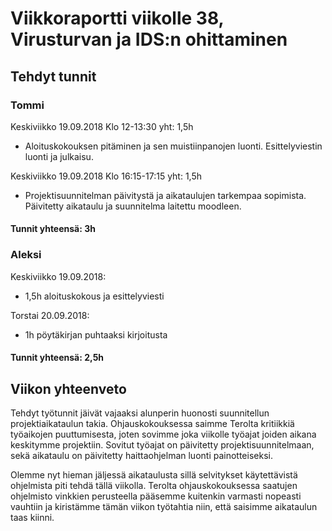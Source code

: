 # Viikkoraportti viikolle 38, Virusturvan ja IDS:n ohittaminen

## Tehdyt tunnit

### Tommi
Keskiviikko 19.09.2018 Klo 12-13:30 yht: 1,5h  
* Aloituskokouksen pitäminen ja sen muistiinpanojen luonti. Esittelyviestin luonti ja julkaisu.


Keskiviikko 19.09.2018 Klo 16:15-17:15 yht: 1,5h  
* Projektisuunnitelman päivitystä ja aikataulujen tarkempaa sopimista. Päivitetty aikataulu ja suunnitelma laitettu moodleen.

#### Tunnit yhteensä: 3h

### Aleksi

Keskiviikko 19.09.2018:  
* 1,5h aloituskokous ja esittelyviesti

Torstai 20.09.2018:  
* 1h pöytäkirjan puhtaaksi kirjoitusta

#### Tunnit yhteensä: 2,5h

## Viikon yhteenveto

Tehdyt työtunnit jäivät vajaaksi alunperin huonosti suunnitellun projektiaikataulun takia.
Ohjauskokouksessa saimme Terolta kritiikkiä työaikojen puuttumisesta, joten sovimme joka viikolle työajat joiden aikana keskitymme projektiin. Sovitut työajat on päivitetty projektisuunnitelmaan, sekä aikataulu on päivitetty haittaohjelman luonti painotteiseksi.

Olemme nyt hieman jäljessä aikataulusta sillä selvitykset käytettävistä ohjelmista piti tehdä tällä viikolla.
Terolta ohjauskokouksessa saatujen ohjelmisto vinkkien perusteella pääsemme kuitenkin varmasti nopeasti vauhtiin ja kiristämme tämän viikon työtahtia niin, että saisimme aikataulun taas kiinni.
